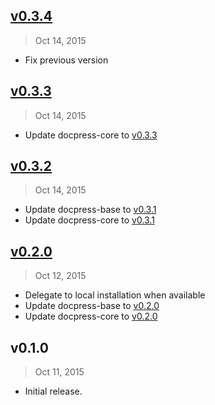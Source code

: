 ## [v0.3.4]
> Oct 14, 2015

- Fix previous version

## [v0.3.3]
> Oct 14, 2015

- Update docpress-core to [v0.3.3](https://github.com/docpress/docpress-core/blob/master/HISTORY.md#v0.3.1)

## [v0.3.2]
> Oct 14, 2015

- Update docpress-base to [v0.3.1](https://github.com/docpress/docpress-base/blob/master/HISTORY.md#v0.3.1)
- Update docpress-core to [v0.3.1](https://github.com/docpress/docpress-core/blob/master/HISTORY.md#v0.3.1)

## [v0.2.0]
> Oct 12, 2015

- Delegate to local installation when available
- Update docpress-base to [v0.2.0](https://github.com/docpress/docpress-base/blob/master/HISTORY.md#v0.2.0)
- Update docpress-core to [v0.2.0](https://github.com/docpress/docpress-core/blob/master/HISTORY.md#v0.2.0)

## v0.1.0
> Oct 11, 2015

- Initial release.

[v0.2.0]: https://github.com/docpress/docpress/compare/v0.1.0...v0.2.0
[v0.3.2]: https://github.com/docpress/docpress/compare/v0.2.0...v0.3.2
[v0.3.3]: https://github.com/docpress/docpress/compare/v0.3.2...v0.3.3
[v0.3.4]: https://github.com/docpress/docpress/compare/v0.3.3...v0.3.4
